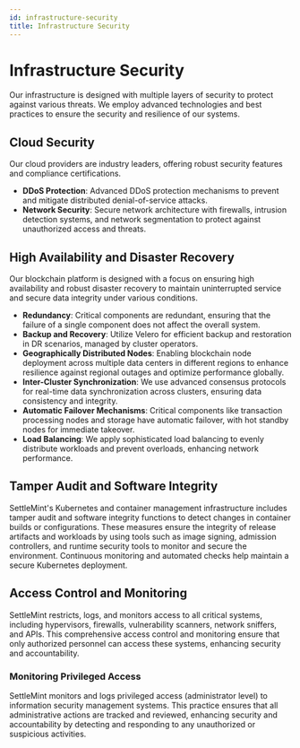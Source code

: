 ```yaml
---
id: infrastructure-security
title: Infrastructure Security
---
```


# Infrastructure Security

Our infrastructure is designed with multiple layers of security to protect against various threats. We employ advanced technologies and best practices to ensure the security and resilience of our systems.

## Cloud Security

Our cloud providers are industry leaders, offering robust security features and compliance certifications.

- **DDoS Protection**: Advanced DDoS protection mechanisms to prevent and mitigate distributed denial-of-service attacks.
- **Network Security**: Secure network architecture with firewalls, intrusion detection systems, and network segmentation to protect against unauthorized access and threats.

## High Availability and Disaster Recovery

Our blockchain platform is designed with a focus on ensuring high availability and robust disaster recovery to maintain uninterrupted service and secure data integrity under various conditions.

- **Redundancy**: Critical components are redundant, ensuring that the failure of a single component does not affect the overall system.
- **Backup and Recovery**: Utilize Velero for efficient backup and restoration in DR scenarios, managed by cluster operators.
- **Geographically Distributed Nodes**: Enabling blockchain node deployment across multiple data centers in different regions to enhance resilience against regional outages and optimize performance globally.
- **Inter-Cluster Synchronization**: We use advanced consensus protocols for real-time data synchronization across clusters, ensuring data consistency and integrity.
- **Automatic Failover Mechanisms**: Critical components like transaction processing nodes and storage have automatic failover, with hot standby nodes for immediate takeover.
- **Load Balancing**: We apply sophisticated load balancing to evenly distribute workloads and prevent overloads, enhancing network performance.

## Tamper Audit and Software Integrity

SettleMint's Kubernetes and container management infrastructure includes tamper audit and software integrity functions to detect changes in container builds or configurations. These measures ensure the integrity of release artifacts and workloads by using tools such as image signing, admission controllers, and runtime security tools to monitor and secure the environment. Continuous monitoring and automated checks help maintain a secure Kubernetes deployment.

## Access Control and Monitoring

SettleMint restricts, logs, and monitors access to all critical systems, including hypervisors, firewalls, vulnerability scanners, network sniffers, and APIs. This comprehensive access control and monitoring ensure that only authorized personnel can access these systems, enhancing security and accountability.

### Monitoring Privileged Access

SettleMint monitors and logs privileged access (administrator level) to information security management systems. This practice ensures that all administrative actions are tracked and reviewed, enhancing security and accountability by detecting and responding to any unauthorized or suspicious activities.